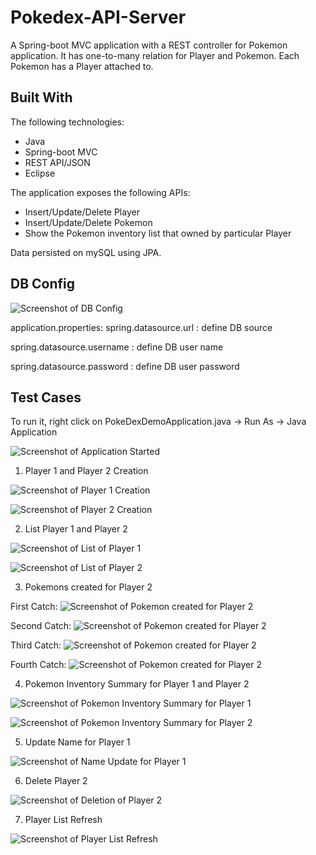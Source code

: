 # Pokedex-API-Server
A Spring-boot MVC application with a REST controller for Pokemon application. It has one-to-many relation for Player and Pokemon. Each Pokemon has a Player attached to.

## Built With
The following technologies:
- Java
- Spring-boot MVC 
- REST API/JSON 
- Eclipse

The application exposes the following APIs:
- Insert/Update/Delete Player
- Insert/Update/Delete Pokemon
- Show the Pokemon inventory list that owned by particular Player 

Data persisted on mySQL using JPA.

## DB Config
![Screenshot of DB Config](DBConfig.png)

application.properties:
spring.datasource.url : define DB source

spring.datasource.username : define DB user name

spring.datasource.password : define DB user password

## Test Cases
To run it, right click on PokeDexDemoApplication.java -> Run As -> Java Application

![Screenshot of Application Started](ApplicationStarted.png)

1. Player 1 and Player 2 Creation

![Screenshot of Player 1 Creation](Player1Created.png)

![Screenshot of Player 2 Creation](Player2Created.png)

2. List Player 1 and Player 2

![Screenshot of List of Player 1](ListAllPlayers_1.png)

![Screenshot of List of Player 2](ListAllPlayers_2.png)

3. Pokemons created for Player 2

First Catch:
![Screenshot of Pokemon created for Player 2](PokemonCreatedForPlayer2_1.png)

Second Catch:
![Screenshot of Pokemon created for Player 2](PokemonCreatedForPlayer2_2.png)

Third Catch:
![Screenshot of Pokemon created for Player 2](PokemonCreatedForPlayer2_3.png)

Fourth Catch:
![Screenshot of Pokemon created for Player 2](PokemonCreatedForPlayer2_4.png)

4. Pokemon Inventory Summary for Player 1 and Player 2

![Screenshot of Pokemon Inventory Summary for Player 1](PokemonInventorySummaryForPlayer1.png)

![Screenshot of Pokemon Inventory Summary for Player 2](PokemonInventorySummaryForPlayer2.png)

5. Update Name for Player 1

![Screenshot of Name Update for Player 1](Player1_UpdatedName.png)

6. Delete Player 2

![Screenshot of Deletion of Player 2](Player2_Deleted.png)

7. Player List Refresh

![Screenshot of Player List Refresh](PlayerListRefreshed.png)
